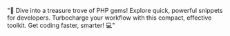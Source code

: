 "🚀 Dive into a treasure trove of PHP gems! Explore quick, powerful snippets for developers. Turbocharge your workflow with this compact, effective toolkit. Get coding faster, smarter! 💻"